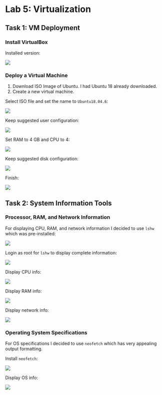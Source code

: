 # Lab 5: Virtualization

## Task 1: VM Deployment

### Install VirtualBox

Installed version:

![](screenshots/virtualbox_about.png)

### Deploy a Virtual Machine

1. Download ISO Image of Ubuntu. I had Ubuntu 18 already downloaded.
2. Create a new virtual machine.

Select ISO file and set the name to `Ubuntu18.04.6`:

![](screenshots/virtualbox_create_general.png)

Keep suggested user configuration:

![](screenshots/virtualbox_create_install.png)

Set RAM to 4 GB and CPU to 4:

![](screenshots/virtualbox_create_hardware.png)

Keep suggested disk configuration:

![](screenshots/virtualbox_create_disk.png)

Finish:

![](screenshots/virtualbox_create_result.png)

## Task 2: System Information Tools

### Processor, RAM, and Network Information

For displaying CPU, RAM, and network information I decided to use `lshw` which was pre-installed:

![](screenshots/lshw_version.png)

Login as root for `lshw` to display complete information:

![](screenshots/login_as_root.png)

Display CPU info:

![](screenshots/lshw_cpu.png)

Display RAM info:

![](screenshots/lshw_memory.png)

Display network info:

![](screenshots/lshw_netrwork.png)

### Operating System Specifications

For OS specifications I decided to use `neofetch` which has very appealing output formatting.

Install `neofetch`:

![](screenshots/neofetch_install.png)

Display OS info:

![](screenshots/neofetch.png)
